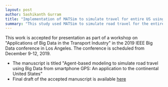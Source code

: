 ```yaml
---
layout: post
author: Sashikanth Gurram
title: "Implementation of MATSim to simulate travel for entire US using smartphone GPS data"
summary: "This study used MATSim to simulate road travel for the entire continental United States. The travel demand (i.e. initial plans) was estimated using smartphone GPS data on a single day for the entire US. Road network was generated using data from the OpenStreetMap's repository. Study results were validated against (1) US FHWA's VMT estimates, (2) roadway count data for the entire state of Florida, and (3) RMSE's for regional travel demand models. Model performed very well at characterizing relative distributions of travel metrics. Further improvements to the model implementation that can lead to better characterization of absolute values of travel metrics are discussed."
---
```


This work is accepted for presentation as part of a workshop on "Applications of Big Data in the Transport Industry" in the 2019 IEEE Big Data conference in Los Angeles. The conference is scheduled from December 9-12, 2019.

- The manuscript is titled "Agent-based modeling to simulate road travel using Big Data from smartphone GPS: An application to the continental United States"
- Final draft of the accepted manuscript is available [here](https://www.researchgate.net/publication/337332041_Agent-based_modeling_to_simulate_road_travel_using_Big_Data_from_smartphone_GPS_An_application_to_the_continental_United_States)
